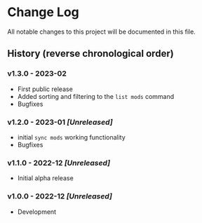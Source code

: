 # Change Log

All notable changes to this project will be documented in this file.

## History (reverse chronological order)

### v1.3.0 - 2023-02

- First public release
- Added sorting and filtering to the `list mods` command
- Bugfixes

### v1.2.0 - 2023-01 _[Unreleased]_

- initial `sync mods` working functionality
- Bugfixes

### v1.1.0 - 2022-12 _[Unreleased]_

- Initial alpha release

### v1.0.0 - 2022-12 _[Unreleased]_

- Development
